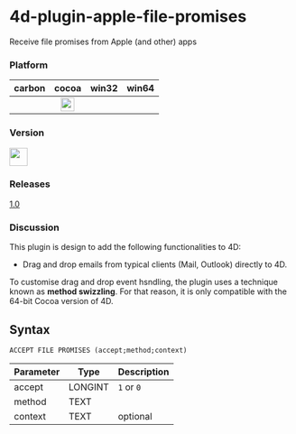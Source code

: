 # 4d-plugin-apple-file-promises
Receive file promises from Apple (and other) apps

### Platform

| carbon | cocoa | win32 | win64 |
|:------:|:-----:|:---------:|:---------:|
||<img src="https://cloud.githubusercontent.com/assets/1725068/22371562/1b091f0a-e4db-11e6-8458-8653954a7cce.png" width="24" height="24" />|||

### Version

<img src="https://cloud.githubusercontent.com/assets/1725068/18940648/2192ddba-8645-11e6-864d-6d5692d55717.png" width="32" height="32" />

### Releases 

[1.0](https://github.com/miyako/4d-plugin-apple-file-promises/releases/tag/1.0)

### Discussion

This plugin is design to add the following functionalities to 4D:

* Drag and drop emails from typical clients (Mail, Outlook) directly to 4D.

To customise drag and drop event hsndling, the plugin uses a technique known as **method swizzling**. For that reason, it is only compatible with the 64-bit Cocoa version of 4D.






## Syntax

```
ACCEPT FILE PROMISES (accept;method;context)
```

Parameter|Type|Description
------------|------------|----
accept|LONGINT|``1`` or ``0``
method|TEXT|
context|TEXT|optional
